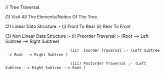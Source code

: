 // Tree Traversal.

(1) Visit All The Elements/Nodes Of The Tree.

(2) Linear Data Structure :- (i) Front To Rear
                             (ii) Rear To Front

(3) Non Linear Data Structure :- (i)   Preorder Traversal :- (Root --> Left Subtree --> Right Subtree)

                                 (ii)  Inorder Traversal :- (Left Subtree --> Root --> Right Subtree )

                                 (iii) Postorder Traversal :- (Left Subtree --> Right Subtree --> Root )















